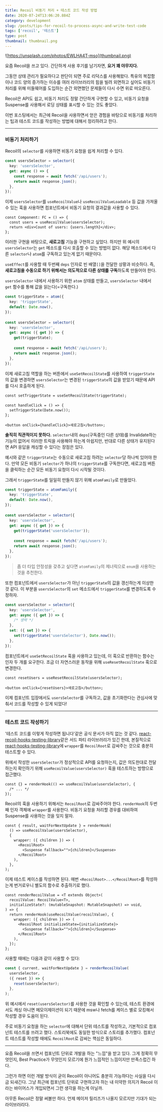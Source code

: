 ```yaml
---
title: Recoil 비동기 처리 + 테스트 코드 작성 방법
date: 2020-07-24T13:06:20.884Z
category: development
slug: /posts/tips-for-recoil-to-process-async-and-write-test-code
tags: ['recoil', '테스트']
type: post
thumbnail: thumbnail.png
---
```


![https://unsplash.com/photos/EWLHA4T-mso](thumbnail.png)

요즘 Recoil을 쓰고 있다. 간단하게 사용 후기를 남기자면, **요거 꽤 야무지다.**

<!-- end -->

그동안 상태 관리가 필요하다고 판단이 되면 주로 리덕스를 사용해왔다.
특유의 복잡함이나 코드 양의 증가하는 이슈를 여러 라이브러리의 힘을 빌려 외면하고 싶어도
비동기 처리를 위해 미들웨어를 도입하는 순간 외면했던 문제들이 다시 수면 위로 떠오른다.

Recoil은 API도 쉽고, 비동기 처리도 정말 간단하게 구현할 수 있고,
비동기 요청을 Suspense를 사용해서 로딩 상태를 표시할 수 있는 것도 좋았다.

이번 포스팅에서는 최근에 Recoil을 사용하면서 얻은 경험을 바탕으로 비동기를 처리하는 팁과 테스트 코드를 작성하는 방법에 대해서 정리하려고 한다.

---

### 비동기 처리하기

Recoil의 `selector`를 사용하면 비동기 요청을 쉽게 처리할 수 있다.

```ts
const usersSelector = selector({
  key: 'usersSelector',
  get: async () => {
    const response = await fetch('/api/users');
    return await response.json();
  },
});
```

이제 `usersSelector`를 `useRecoilValue`나 `useRecoilValueLoadable` 등 값을 가져올 수 있는 훅을 사용하면
컴포넌트에서 비동기 요청의 결과값을 사용할 수 있다.

```tsx
const Component: FC = () => {
  const users = useRecoilValue(usersSelector);
  return <div>Count of users: {users.length}</div>;
};
```

이러한 구현을 바탕으로, **새로고침** 기능을 구현하고 싶었다.
하지만 위 예시의 `usersSelector`는 `get` 메소드를 다시 호출할 수 있는 방법이 없다.
해당 메소드에서 다른 `selector`나 `atom`를 구독하고 있는게 없기 때문이다.

`useEffect`를 사용할 때 두번째 `deps` 인자로 빈 배열`[]`을 전달한 상황과 비슷하다.
즉, **새로고침을 수동으로 하기 위해서는 의도적으로 다른 상태를 구독**하도록 만들어야 한다.

`usersSelector` 내에서 사용하기 위한 `atom` 상태를 만들고, `usersSelector` 내에서 `get` 함수를 통해 값을 읽는다(=구독한다.)

```ts
const triggerState = atom({
  key: 'triggerState',
  default: Date.now(),
});

const usersSelector = selector({
  key: 'usersSelector',
  get: async ({ get }) => {
    get(triggerState);

    const response = await fetch('/api/users');
    return await response.json();
  },
});
```

이제 새로고침 역할을 하는 버튼에서 `useSetRecoilState`를 사용하여 `triggerState`의 값을 변경하면 `usersSelector`는 변경된 `triggerState`의 값을 받았기 때문에 API를 다시 호출하게 된다.

```tsx
const setTriggerState = useSetRecoilState(triggerState);

const handleClick = () => {
  setTriggerState(Date.now());
};

<button onClick={handleClick}>새로고침</button>;
```

**솔직히 직관적이지 못하다.** `selector`내의 `deps`(구독중인 다른 상태)를 Invalidate하는 기능이 없어서
이러한 트릭을 사용해야 하는게 아쉽지만, 반대로 다른 상태가 유지된다면 API 응답을 캐싱할 수 있다는 장점은 있다.

예시와 같은 `triggerState`는 수동으로 새로고침 하려는 `selector`당 하나씩 있어야 한다.
만약 모든 비동기 `selector`가 하나의 `triggerState`를 구독한다면, 새로고침 버튼을 클릭하는 순간
모든 비동기 요청이 다시 시작될 것이다.

그래서 `triggerState`를 일일히 만들지 않기 위해 `atomFamily`로 만들었다.

```ts
const triggerState = atomFamily({
  key: 'triggerState',
  default: Date.now(),
});

const usersSelector = selector({
  key: 'usersSelector',
  get: async ({ get }) => {
    get(triggerState('usersSelector'));

    const response = await fetch('/api/users');
    return await response.json();
  },
});
```

> 좀 더 타입 안정성을 갖추고 싶다면 `atomFamily`의 제너릭으로 `enum`을 사용하는 것을 추천한다.

또한 컴포넌트에서 `usersSelector`가 아닌 `triggerState`의 값을 갱신하는게 이상한 것 같다.
이 부분을 `usersSelector`의 `set` 메소드에서 `triggerState`를 변경하도록 수정하자.

```ts
const usersSelector = selector({
  key: 'usersSelector',
  get: async ({ get }) => {
    /* 생략 */
  },
  set: ({ set }) => {
    set(triggerState('usersSelector'), Date.now());
  },
});
```

컴포넌트에서 `useSetRecoilState` 훅을 사용하고 있는데, 이 훅으로 반환하는 함수는 인자 두 개를 요구한다.
조금 더 자연스러운 동작을 위해 `useResetRecoilState` 훅으로 변경한다.

```tsx
const resetUsers = useResetRecoilState(usersSelector);

<button onClick={resetUsers}>새로고침</button>;
```

이제 컴포넌트 입장에서도 `usersSelector`를 구독하고, 값을 초기화한다는 관심사에 맞춰서 코드를 작성할 수 있게 되었다!

---

### 테스트 코드 작성하기

'테스트 코드를 이렇게 작성하면 됩니다'같은 공식 문서가 아직 없는 것 같다. [react-recoil-hooks-testing-library](https://www.npmjs.com/package/react-recoil-hooks-testing-library)같은 서드 파티 라이브러리가 있긴 한데, 본질적으로 [react-hooks-testing-library](https://github.com/testing-library/react-hooks-testing-library)에 `wrapper`를 `RecoilRoot`로 감싸주는 것으로 충분히 테스트할 수 있다.

위에서 작성한 `usersSelector`가 정상적으로 API를 요청하는지, 값은 의도한대로 전달하는지 확인하기 위해 `useRecoilValue(usersSelector)` 훅을 테스트하는 방향으로 접근했다.

```tsx
const {} = renderHook(() => useRecoilValue(usersSelector), {
  /* ... */
});
```

Recoil의 훅을 사용하기 위해서는 `RecoilRoot`로 감싸주어야 한다. `renderHook`의 두번째 인자 객체에 `wrapper`를 사용한다.
비동기 요청을 처리할 경우를 대비하여 Suspense를 사용하는 것을 잊지 말자.

```tsx
const { result, waitForNextUpdate } = renderHook(
  () => useRecoilValue(usersSelector),
  {
    wrapper: ({ children }) => (
      <RecoilRoot>
        <Suspense fallback="">{children}</Suspense>
      </RecoilRoot>
    ),
  },
);
```

이제 테스트 케이스를 작성하면 된다. 매번 `<RecoilRoot>...</RecoilRoot>`를 작성하는게 번거로우니 별도의 함수로 추출하기로 했다.

```tsx
const renderRecoilValue = <T extends Object>(
  recoilValue: RecoilValue<T>,
  initializeState?: (mutableSnapshot: MutableSnapshot) => void,
) => {
  return renderHook(useRecoilValue(recoilValue), {
    wrapper: ({ children }) => (
      <RecoilRoot initializeState={initializeState}>
        <Suspense fallback="">{children}</Suspense>
      </RecoilRoot>
    ),
  });
};
```

사용할 때에는 다음과 같이 사용할 수 있다:

```ts
const { current, waitForNextUpdate } = renderRecoilValue(
  usersSelector,
  ({ reset }) => {
    reset(usersSelector);
  },
);
```

위 예시에서 `reset(usersSelector)`를 사용한 것을 확인할 수 있는데, 테스트 환경에서도 캐싱 아니면 메모이제이션이 되기 때문에 msw나 fetch를 케이스 별로 모킹해서 작성할 경우 도움이 된다.

주로 비동기 요청을 하는 `selector`에 대해서 단위 테스트를 작성하고,
기본적으로 컴포넌트 테스트를 쓰려고 했다. 스토리북에도 동일한 방식으로 스토리를 추가했다.
컴포넌트 테스트를 작성할 때에도 `RecoilRoot`로 감싸는 핵심은 동일하다.

---

요즘 Recoil을 쓰면서 컴포넌트 단위로 개발을 하는 "느낌"을 받고 있다.
그게 정확히 무엇인지, Best Practice가 무엇인지 모르기에 뭔가 느낌적인 느낌이지만 만족스럽긴 하다.

그런가 하면 이런 개발 방식이 굳이 Recoil이 아니어도 충분히 가능하다는 사실을 다시금 되새긴다.
그냥 최근에 컴포넌트 단위로 구현하고자 하는 내 미약한 의지가 Recoil 이라는 바이어스가 개입되면서 그런 생각을 하는게 아닐까.

아무튼 Recoil은 정말 써볼만 하다. 언제 메이저 릴리즈가 나올지 모르지만 기대가 되는 라이브러리다.
